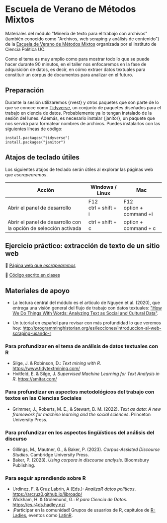 # Escuela de Verano de Métodos Mixtos

Materiales del módulo "Minería de texto para el trabajo con archivos" (también conocido como "Archivos, web scraping y análisis de contenido") de la [Escuela de Verano de Métodos Mixtos](https://cienciapolitica.uc.cl/escuela-de-metodos-mixtos/emm-2024) organizada por el Instituto de Ciencia Política UC. 

Como el tema es muy amplio como para mostrar todo lo que se puede hacer durante 90 minutos, en el taller nos enfocaremos en la fase de adquisición de datos, es decir, en cómo extraer datos textuales para constituir un corpus de documentos para analizar en el futuro.

## Preparación

Durante la sesión utilizaremos {rvest} y otros paquetes que son parte de lo que se conoce como [Tidyverse](https://www.tidyverse.org/), un conjunto de paquetes diseñados para el trabajo en ciencia de datos. Probablemente ya lo tengan instalado de la sesión del lunes. Además, es necesario instalar {janitor}, un paquete que nos servirá para formatear nombres de archivos. Puedes instalarlos con las siguientes líneas de código:

```
install.packages("tidyverse")
install.packages("janitor")
```

## Atajos de teclado útiles

Los siguientes atajos de teclado serán útiles al explorar las páginas web que _escrapearemos_.

| Acción | Windows / Linux | Mac |
|---|---|---|
| Abrir el panel de desarrollo | F12<br/>ctrl + shift + i | F12<br/>option + command +i |
| Abrir el panel de desarrollo con la opción de selección activada | ctrl + shift + c | option + command + c |

## Ejercicio práctico: extracción de texto de un sitio web

🔗 [Página web que _escrapearemos_](https://prensa.presidencia.cl/discurso.aspx?id=278977)

:page_facing_up: [Código escrito en clases](https://www.dropbox.com/scl/fi/sqlfjpu4tb83faknd1xng/01_extraccion-texto.R?rlkey=nn8pmw1dcrofpy52sk9wv2i44&dl=0)

## Materiales de apoyo

* La lectura central del módulo es el artículo de Nguyen et al. (2020), que entrega una visión general del flujo de trabajo con datos textuales: ["How We Do Things With Words: Analyzing Text as Social and Cultural Data"](https://www.frontiersin.org/articles/10.3389/frai.2020.00062/full).

* Un tutorial en español para revisar con más profundidad lo que veremos hoy: http://programminghistorian.org/es/lecciones/introduccion-al-web-scraping-usando-r

### Para profundizar en el tema de análisis de datos textuales con R

* Silge, J. & Robinson, D.: _Text mining with R_. <https://www.tidytextmining.com/>
* Hvitfeld, E. & Silge, J. _Supervised Machine Learning for Text Analysis in R_. <https://smltar.com/>

### Para profundizar en aspectos metodológicos del trabajo con textos en las Ciencias Sociales

* Grimmer, J., Roberts, M. E., & Stewart, B. M. (2022). _Text as data: A new framework for machine learning and the social sciences_. Princeton University Press.

### Para profundizar en los aspectos lingüísticos del análisis del discurso

* Gillings, M., Mautner, G., & Baker, P. (2023). _Corpus-Assisted Discourse Studies_. Cambridge University Press.
* Baker, P. (2023). _Using corpora in discourse analysis_. Bloomsbury Publishing.

### Para seguir aprendiendo sobre R

* Urdinez, F. & Cruz Labrín, A (Eds.): _AnalizaR datos políticos_. <https://arcruz0.github.io/libroadp/>
* Wickham, H. & Grolemund, G.: _R para Ciencia de Datos_. <https://es.r4ds.hadley.nz/>
* ¡Participar en la comunidad! Grupos de usuarios de R, capítulos de [R-Ladies](https://rladies.org/), eventos como [LatinR](https://latin-r.com/). 
